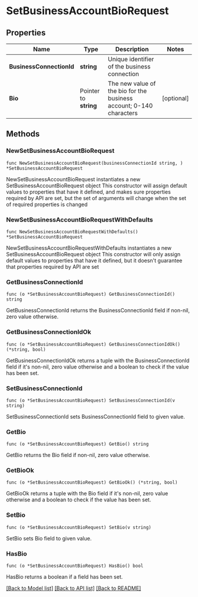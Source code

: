 # SetBusinessAccountBioRequest

## Properties

Name | Type | Description | Notes
------------ | ------------- | ------------- | -------------
**BusinessConnectionId** | **string** | Unique identifier of the business connection | 
**Bio** | Pointer to **string** | The new value of the bio for the business account; 0-140 characters | [optional] 

## Methods

### NewSetBusinessAccountBioRequest

`func NewSetBusinessAccountBioRequest(businessConnectionId string, ) *SetBusinessAccountBioRequest`

NewSetBusinessAccountBioRequest instantiates a new SetBusinessAccountBioRequest object
This constructor will assign default values to properties that have it defined,
and makes sure properties required by API are set, but the set of arguments
will change when the set of required properties is changed

### NewSetBusinessAccountBioRequestWithDefaults

`func NewSetBusinessAccountBioRequestWithDefaults() *SetBusinessAccountBioRequest`

NewSetBusinessAccountBioRequestWithDefaults instantiates a new SetBusinessAccountBioRequest object
This constructor will only assign default values to properties that have it defined,
but it doesn't guarantee that properties required by API are set

### GetBusinessConnectionId

`func (o *SetBusinessAccountBioRequest) GetBusinessConnectionId() string`

GetBusinessConnectionId returns the BusinessConnectionId field if non-nil, zero value otherwise.

### GetBusinessConnectionIdOk

`func (o *SetBusinessAccountBioRequest) GetBusinessConnectionIdOk() (*string, bool)`

GetBusinessConnectionIdOk returns a tuple with the BusinessConnectionId field if it's non-nil, zero value otherwise
and a boolean to check if the value has been set.

### SetBusinessConnectionId

`func (o *SetBusinessAccountBioRequest) SetBusinessConnectionId(v string)`

SetBusinessConnectionId sets BusinessConnectionId field to given value.


### GetBio

`func (o *SetBusinessAccountBioRequest) GetBio() string`

GetBio returns the Bio field if non-nil, zero value otherwise.

### GetBioOk

`func (o *SetBusinessAccountBioRequest) GetBioOk() (*string, bool)`

GetBioOk returns a tuple with the Bio field if it's non-nil, zero value otherwise
and a boolean to check if the value has been set.

### SetBio

`func (o *SetBusinessAccountBioRequest) SetBio(v string)`

SetBio sets Bio field to given value.

### HasBio

`func (o *SetBusinessAccountBioRequest) HasBio() bool`

HasBio returns a boolean if a field has been set.


[[Back to Model list]](../README.md#documentation-for-models) [[Back to API list]](../README.md#documentation-for-api-endpoints) [[Back to README]](../README.md)


